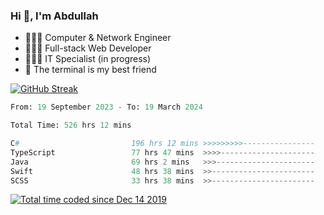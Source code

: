 <h3>Hi 👋, I'm Abdullah</h3>

- 👷🏼‍♂️ Computer & Network Engineer
- 👨🏻‍💻 Full-stack Web Developer
- 👨🏻‍💻 IT Specialist (in progress)
- 🖤 The terminal is my best friend

[![GitHub Streak](https://streak-stats.demolab.com?user=al3bad&theme=transparent&date_format=j%20M%5B%20Y%5D)](https://git.io/streak-stats)

<!--START_SECTION:waka-->

```python
From: 19 September 2023 - To: 19 March 2024

Total Time: 526 hrs 12 mins

C#                         196 hrs 12 mins >>>>>>>>>----------------   36.93 %
TypeScript                 77 hrs 47 mins  >>>>---------------------   14.64 %
Java                       69 hrs 2 mins   >>>----------------------   12.99 %
Swift                      48 hrs 38 mins  >>-----------------------   09.16 %
SCSS                       33 hrs 38 mins  >>-----------------------   06.33 %
```

<!--END_SECTION:waka-->

<p>
  <a href="https://wakatime.com/@ce2a2aac-0d6b-4d65-b864-8a4bcaf12967"><img src="https://wakatime.com/badge/user/ce2a2aac-0d6b-4d65-b864-8a4bcaf12967.svg" alt="Total time coded since Dec 14 2019" /></a>
</p>
